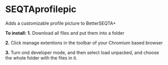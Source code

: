 # SEQTAprofilepic
Adds a customizable profile picture to BetterSEQTA+

**To install:**
**1.** Download all files and put them into a folder

**2.** Click manage extentions in the toolbar of your Chromium based browser

**3.** Turn ond developer mode, and then select load unpacked, and choose the whole folder with the files in it.

